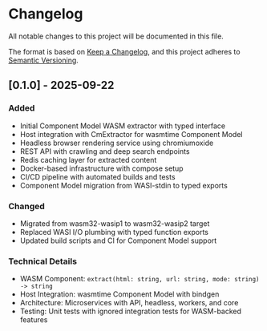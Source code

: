 # Changelog

All notable changes to this project will be documented in this file.

The format is based on [Keep a Changelog](https://keepachangelog.com/en/1.0.0/),
and this project adheres to [Semantic Versioning](https://semver.org/spec/v2.0.0.html).

## [0.1.0] - 2025-09-22

### Added
- Initial Component Model WASM extractor with typed interface
- Host integration with CmExtractor for wasmtime Component Model
- Headless browser rendering service using chromiumoxide
- REST API with crawling and deep search endpoints
- Redis caching layer for extracted content
- Docker-based infrastructure with compose setup
- CI/CD pipeline with automated builds and tests
- Component Model migration from WASI-stdin to typed exports

### Changed
- Migrated from wasm32-wasip1 to wasm32-wasip2 target
- Replaced WASI I/O plumbing with typed function exports
- Updated build scripts and CI for Component Model support

### Technical Details
- WASM Component: `extract(html: string, url: string, mode: string) -> string`
- Host Integration: wasmtime Component Model with bindgen
- Architecture: Microservices with API, headless, workers, and core
- Testing: Unit tests with ignored integration tests for WASM-backed features